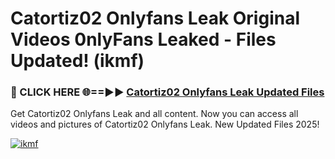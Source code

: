 # Catortiz02 Onlyfans Leak Original Videos 0nlyFans Leaked - Files Updated! (ikmf)

<h3>🔴 CLICK HERE 🌐==►► <a href="https://tinyurl.com/x26r9saj" rel="nofollow">Catortiz02 Onlyfans Leak Updated Files</a></h3>

Get Catortiz02 Onlyfans Leak and all content. Now you can access all videos and pictures of Catortiz02 Onlyfans Leak. New Updated Files 2025!

[![ikmf](https://i.imgur.com/LkgZPqh.gif)](https://tinyurl.com/x26r9saj)
